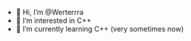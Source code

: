 - 👋 Hi, I’m @Werterrra
- 👀 I’m interested in C++
- 🌱 I’m currently learning C++ (very sometimes now)
